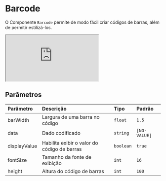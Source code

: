 # Barcode

O Componente `Barcode` permite de modo fácil criar códigos de barras, além de permitir estilizá-los. 

<!-- @example ./example/Example.html-->
<div class="iframe-wrapper">
  <iframe src="http://bundlebrowser.mambaweb.now.sh/#!/barcode"></iframe>
</div>

## Parâmetros

| Parâmetro      | Descrição                                    | Tipo              | Padrão      |
| :------------- | :------------------------------------------- | :---------------- | :---------- |
| barWidth       | Largura de uma barra no código               | `float`           | `1.5`       |
| data           | Dado codificado                              | `string`          | `[NO-VALUE]`|
| displayValue   | Habilita exibir o valor do código de barras  | `boolean`         | `true`      |
| fontSize       | Tamanho da fonte de exibição                 | `int`             | `16`        |
| height         | Altura do código de barras                   | `int`             | `100`       |
